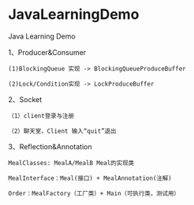 # JavaLearningDemo

Java Learning Demo 

1、Producer&Consumer

    (1)BlockingQueue 实现 -> BlockingQueueProduceBuffer

    (2)Lock/Condition实现 -> LockProduceBuffer

2、Socket

    （1）client登录与注册
    
    （2）聊天室，Client 输入“quit”退出

3、Reflection&Annotation

    MealClasses: MealA/MealB Meal的实现类

    MealInterface：Meal(接口) + MealAnnotation(注解)

    Order：MealFactory（工厂类）+ Main（可执行类，测试用）

